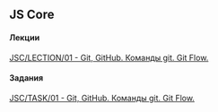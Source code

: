 ## JS Core

#### Лекции
[JSC/LECTION/01 - Git, GitHub. Команды git. Git Flow.](https://zemla4ok.github.io/JS-Core/01)


#### Задания
[JSC/TASK/01 - Git, GitHub. Команды git. Git Flow.](https://accetone.github.io/JS-Core/tasks/01.html)  